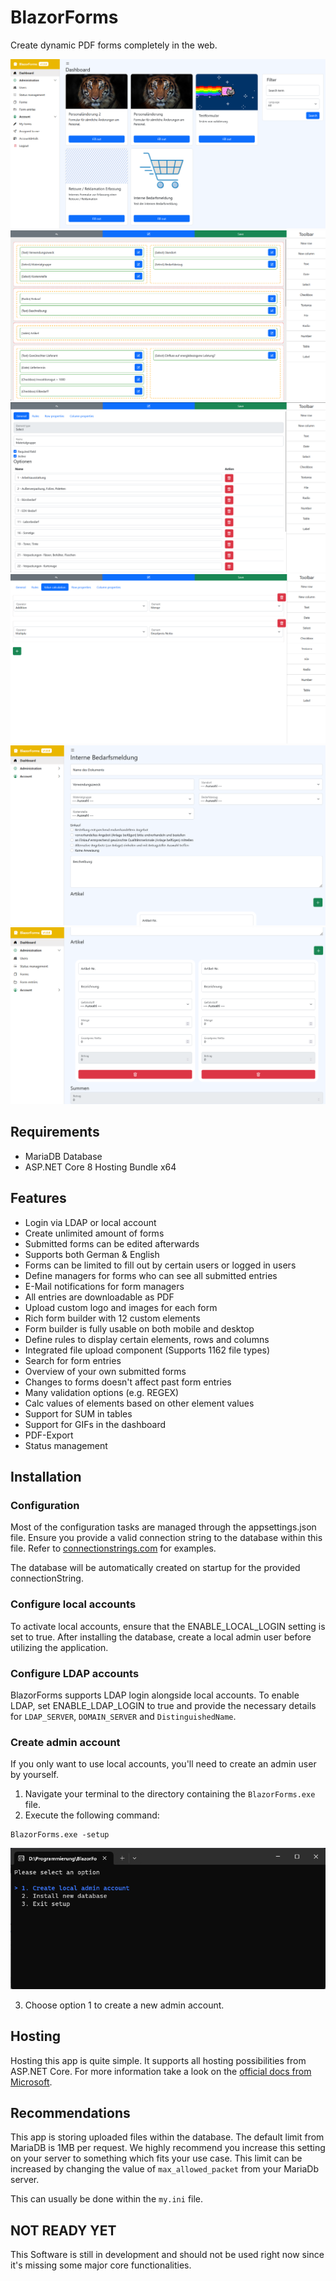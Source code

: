 # BlazorForms
Create dynamic PDF forms completely in the web.

![Dashboard](images/dashboard.png)
![Form builder](images/form_builder.png)
![Element editor](images/element_editor.png)
![Calc editor](images/calc_editor.png)
![New form entry](images/new_form_entry.png)
![New form entry tables](images/new_form_entry_table.png)

## Requirements
* MariaDB Database
* ASP.NET Core 8 Hosting Bundle x64

## Features
* Login via LDAP or local account
* Create unlimited amount of forms
* Submitted forms can be edited afterwards
* Supports both German & English
* Forms can be limited to fill out by certain users or logged in users
* Define managers for forms who can see all submitted entries
* E-Mail notifications for form managers
* All entries are downloadable as PDF
* Upload custom logo and images for each form
* Rich form builder with 12 custom elements
* Form builder is fully usable on both mobile and desktop
* Define rules to display certain elements, rows and columns
* Integrated file upload component (Supports 1162 file types)
* Search for form entries
* Overview of your own submitted forms
* Changes to forms doesn't affect past form entries
* Many validation options (e.g. REGEX)
* Calc values of elements based on other element values
* Support for SUM in tables
* Support for GIFs in the dashboard
* PDF-Export
* Status management

## Installation

### Configuration
Most of the configuration tasks are managed through the appsettings.json file. Ensure you provide a valid connection string to the database within this file. Refer to  [connectionstrings.com](https://www.connectionstrings.com/mysql/) for examples.

The database will be automatically created on startup for the provided connectionString.

### Configure local accounts
To activate local accounts, ensure that the ENABLE_LOCAL_LOGIN setting is set to true. After installing the database, create a local admin user before utilizing the application.

### Configure LDAP accounts
BlazorForms supports LDAP login alongside local accounts. To enable LDAP, set ENABLE_LDAP_LOGIN to true and provide the necessary details for `LDAP_SERVER`, `DOMAIN_SERVER` and `DistinguishedName`.

### Create admin account
If you only want to use local accounts, you'll need to create an admin user by yourself.

1. Navigate your terminal to the directory containing the `BlazorForms.exe` file.
2. Execute the following command:

```
BlazorForms.exe -setup
```

![Setup BlazorForms](images/setup.png)

3. Choose option 1 to create a new admin account. 


## Hosting
Hosting this app is quite simple. It supports all hosting possibilities from ASP.NET Core. For more information take a look on the [official docs from Microsoft](https://learn.microsoft.com/en-us/aspnet/core/blazor/host-and-deploy/server?view=aspnetcore-7.0).

## Recommendations
This app is storing uploaded files within the database. The default limit from MariaDB is 1MB per request. We highly recommend you increase this setting on your server to something which fits your use case. This limit can be increased by changing the value of `max_allowed_packet` from your MariaDb server.

This can usually be done within the `my.ini` file.


## NOT READY YET
This Software is still in development and should not be used right now since it's missing some major core functionalities.
